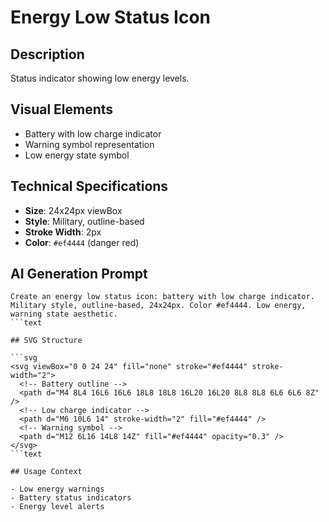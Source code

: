 # Energy Low Status Icon

## Description

Status indicator showing low energy levels.

## Visual Elements

- Battery with low charge indicator
- Warning symbol representation
- Low energy state symbol

## Technical Specifications

- **Size**: 24x24px viewBox
- **Style**: Military, outline-based
- **Stroke Width**: 2px
- **Color**: `#ef4444` (danger red)

## AI Generation Prompt

```text
Create an energy low status icon: battery with low charge indicator. Military style, outline-based, 24x24px. Color #ef4444. Low energy, warning state aesthetic.
```text

## SVG Structure

```svg
<svg viewBox="0 0 24 24" fill="none" stroke="#ef4444" stroke-width="2">
  <!-- Battery outline -->
  <path d="M4 8L4 16L6 16L6 18L8 18L8 16L20 16L20 8L8 8L8 6L6 6L6 8Z" />
  <!-- Low charge indicator -->
  <path d="M6 10L6 14" stroke-width="2" fill="#ef4444" />
  <!-- Warning symbol -->
  <path d="M12 6L16 14L8 14Z" fill="#ef4444" opacity="0.3" />
</svg>
```text

## Usage Context

- Low energy warnings
- Battery status indicators
- Energy level alerts
